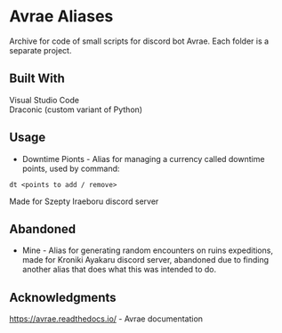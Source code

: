 # Avrae Aliases
Archive for code of small scripts for discord bot Avrae. Each folder is a separate project.

## Built With
Visual Studio Code<br>
Draconic (custom variant of Python)

## Usage
- Downtime Pionts - Alias for managing a currency called downtime points, used by command:
```
dt <points to add / remove>
```
Made for Szepty Iraeboru discord server 
  
## Abandoned
- Mine - Alias for generating random encounters on ruins expeditions, made for Kroniki Ayakaru discord server, abandoned due to finding another alias that does what this was intended to do.

## Acknowledgments
https://avrae.readthedocs.io/ - Avrae documentation
